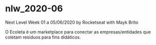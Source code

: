 # nlw_2020-06
Next Level Week 01 a 05/06/2020 by Rocketseat with Mayk Brito

O Ecoleta é um marketplace para conectar as empresas/entidades que coletam resíduos para fins didáticos.
